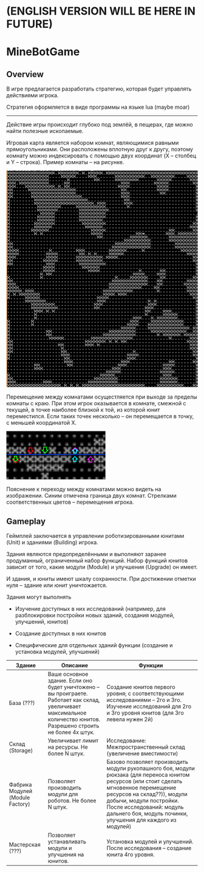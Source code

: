 (ENGLISH VERSION WILL BE HERE IN FUTURE)
========================================

# MineBotGame

## Overview

В игре предлагается разработать стратегию, которая будет управлять действиями игрока.

Стратегия оформляется в виде программы на языке lua (maybe moar)

---------------------------------------------------------

Действие игры происходит глубоко под землёй, в пещерах, где можно найти полезные ископаемые.

Игровая карта является набором комнат, являющимися равными прямоугольниками. Они расположены вплотную друг к другу, поэтому комнату можно индексировать с помощью двух координат (X – столбец и Y – строка). Пример комнаты – на рисунке.

![Room Sample](media/image1.png)

Перемещение между комнатами осущестляется при выходе за пределы комнаты с краю. При этом игрок оказывается в комнате, смежной с текущей, в точке наиболее близкой к той, из которой юнит переместился. Если таких точек несколько – он перемещается в точку, с меньшей координатой X.

![Room moving](media/image2.png)

Пояснение к переходу между комнатами можно видеть на изображении. Синим отмечена граница двух комнат. Стрелками соответственных цветов – перемещения игрока.

## Gameplay

Геймплей заключается в управлении роботизированными юнитами (Unit) и зданиями (Building) игрока.

Здания являются предопределёнными и выполняют заранее продуманный, ограниченный набор функций. Набор функций юнитов зависит от того, какие модули (Module) и улучшения (Upgrade) он имеет.

И здания, и юниты имеют шкалу сохранности. При достижении отметки нуля – здание или юнит уничтожается.

Здания могут выполнять

-   Изучение доступных в них исследований (например, для разблокировки
    постройки новых зданий, создания модулей, улучшений, юнитов)

-   Создание доступных в них юнитов

-   Специфические для отдельных зданий функции (создание и установка
    модулей, улучшений)


Здание | Описание | Функции
-------|----------|--------
База (???) | Ваше основное здание. Если оно будет уничтожено – вы проиграете. Работает как склад, увеличивает максимальное количество юнитов. Разрешено строить не более 4х штук. | Создание юнитов первого уровня; с соответствующими исследованиями – 2го и 3го. Изучение исследований для 2го и 3го уровня юнитов (для 3го левела нужен 2й)
Склад (Storage) | Увеличивает лимит на ресурсы. Не более N штук. |Исследование: Межпространственный склад (увеличение вместимости)
Фабрика Модулей (Module Factory) | Позволяет производить модули для роботов. Не более N штук. | Базово позволяет производить модули рукопашного боя, модули рюкзака (для переноса юнитом ресурсов (или стоит сделать мгновенное перемещение ресурсов на склад??)), модули добычи, модули постройки. После исследований: модуль дальнего боя, модуль починки, улучшения для каждого из модулей)
Мастерская (???) | Позволяет устанавливать модули и улучшения на юнитов. | Установка модулей и улучшений. После исследования – создание юнита 4го уровня. 